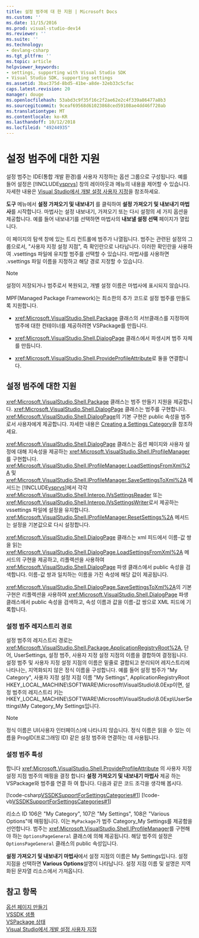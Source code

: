 ```yaml
---
title: 설정 범주에 대 한 지원 | Microsoft Docs
ms.custom: ''
ms.date: 11/15/2016
ms.prod: visual-studio-dev14
ms.reviewer: ''
ms.suite: ''
ms.technology:
- devlang-csharp
ms.tgt_pltfrm: ''
ms.topic: article
helpviewer_keywords:
- settings, supporting with Visual Studio SDK
- Visual Studio SDK, supporting settings
ms.assetid: 3bac375d-8bd5-41be-a8de-32eb33c5cfac
caps.latest.revision: 20
manager: douge
ms.openlocfilehash: 53abd3c9f35f16c2f2ae62e2c4f339a86477a8b3
ms.sourcegitcommit: 9ceaf69568d61023868ced59108ae4dd46f720ab
ms.translationtype: MT
ms.contentlocale: ko-KR
ms.lasthandoff: 10/12/2018
ms.locfileid: "49244935"
---
```

# <a name="support-for-settings-categories"></a>설정 범주에 대한 지원
설정 범주는 IDE(통합 개발 환경)를 사용자 지정하는 옵션 그룹으로 구성됩니다. 예를 들어 설정은 [!INCLUDE[vsprvs](../includes/vsprvs-md.md)] 창의 레이아웃과 메뉴의 내용을 제어할 수 있습니다. 자세한 내용은 [Visual Studio에서 개발 설정 사용자 지정](http://msdn.microsoft.com/en-us/22c4debb-4e31-47a8-8f19-16f328d7dcd3)을 참조하세요.  
  
 **도구** 메뉴에서 **설정 가져오기 및 내보내기** 를 클릭하여 **설정 가져오기 및 내보내기 마법사**를 시작합니다. 마법사는 설정 내보내기, 가져오기 또는 다시 설정의 세 가지 옵션을 제공합니다. 예를 들어 내보내기를 선택하면 마법사의 **내보낼 설정 선택** 페이지가 열립니다.  
  
 이 페이지의 탐색 창에 있는 트리 컨트롤에 범주가 나열됩니다. 범주는 관련된 설정의 그룹으로서, "사용자 지정 설정 지점", 즉 확인란으로 나타납니다. 이러한 확인란을 사용하여 .vsettings 파일에 유지할 범주를 선택할 수 있습니다. 마법사를 사용하면 .vsettings 파일 이름을 지정하고 해당 경로 지정할 수 있습니다.  
  
> [!NOTE]
>  설정이 저장되거나 범주로서 복원되고, 개별 설정 이름은 마법사에 표시되지 않습니다.  
  
 MPF(Managed Package Framework)는 최소한의 추가 코드로 설정 범주를 만들도록 지원합니다.  
  
-   <xref:Microsoft.VisualStudio.Shell.Package> 클래스의 서브클래스를 지정하여 범주에 대한 컨테이너를 제공하려면 VSPackage를 만듭니다.  
  
-   <xref:Microsoft.VisualStudio.Shell.DialogPage> 클래스에서 파생시켜 범주 자체를 만듭니다.  
  
-   <xref:Microsoft.VisualStudio.Shell.ProvideProfileAttribute>로 둘을 연결합니다.  
  
## <a name="support-for-settings-categories"></a>설정 범주에 대한 지원  
 <xref:Microsoft.VisualStudio.Shell.Package> 클래스는 범주 만들기 지원을 제공합니다. <xref:Microsoft.VisualStudio.Shell.DialogPage> 클래스는 범주를 구현합니다. <xref:Microsoft.VisualStudio.Shell.DialogPage>의 기본 구현은 public 속성을 범주로서 사용자에게 제공합니다. 자세한 내용은 [Creating a Settings Category](../extensibility/creating-a-settings-category.md)을 참조하세요.  
  
 <xref:Microsoft.VisualStudio.Shell.DialogPage> 클래스는 옵션 페이지와 사용자 설정에 대해 지속성을 제공하는 <xref:Microsoft.VisualStudio.Shell.IProfileManager>를 구현합니다. <xref:Microsoft.VisualStudio.Shell.IProfileManager.LoadSettingsFromXml%2A> 및 <xref:Microsoft.VisualStudio.Shell.IProfileManager.SaveSettingsToXml%2A> 메서드는 [!INCLUDE[vsprvs](../includes/vsprvs-md.md)]에서 각각 <xref:Microsoft.VisualStudio.Shell.Interop.IVsSettingsReader> 또는 <xref:Microsoft.VisualStudio.Shell.Interop.IVsSettingsWriter>로서 제공하는 vssettings 파일에 설정을 유지합니다. <xref:Microsoft.VisualStudio.Shell.IProfileManager.ResetSettings%2A> 메서드는 설정을 기본값으로 다시 설정합니다.  
  
 <xref:Microsoft.VisualStudio.Shell.DialogPage> 클래스는 xml 피드에서 이름-값 쌍을 읽는 <xref:Microsoft.VisualStudio.Shell.DialogPage.LoadSettingsFromXml%2A> 메서드의 구현을 제공하고, 리플렉션을 사용하여 <xref:Microsoft.VisualStudio.Shell.DialogPage> 파생 클래스에서 public 속성을 검색합니다. 이름-값 쌍과 일치하는 이름을 가진 속성에 해당 값이 제공됩니다.  
  
 <xref:Microsoft.VisualStudio.Shell.DialogPage.SaveSettingsToXml%2A>의 기본 구현은 리플렉션을 사용하여 <xref:Microsoft.VisualStudio.Shell.DialogPage> 파생 클래스에서 public 속성을 검색하고, 속성 이름과 값을 이름-값 쌍으로 XML 피드에 기록합니다.  
  
### <a name="settings-category-registry-path"></a>설정 범주 레지스트리 경로  
 설정 범주의 레지스트리 경로는 <xref:Microsoft.VisualStudio.Shell.Package.ApplicationRegistryRoot%2A>, 단어, UserSettings, 설정 범주, 사용자 지정 설정 지점의 이름을 결합하여 결정됩니다. 설정 범주 및 사용자 지정 설정 지점의 이름은 밑줄로 결합되고 분리되어 레지스트리에 나타나는, 지역화되지 않은 정식 이름을 구성합니다. 예를 들어 설정 범주가 "My Category", 사용자 지정 설정 지점 이름 "My Settings", ApplicationRegistryRoot HKEY_LOCAL_MACHINE\SOFTWARE\Microsoft\VisualStudio\8.0Exp이면, 설정 범주의 레지스트리 키는 HKEY_LOCAL_MACHINE\SOFTWARE\Microsoft\VisualStudio\8.0Exp\UserSettings\My Category_My Settings입니다.  
  
> [!NOTE]
>  정식 이름은 UI(사용자 인터페이스)에 나타나지 않습니다. 정식 이름은 읽을 수 있는 이름을 ProgID(프로그래밍 ID) 같은 설정 범주와 연결하는 데 사용됩니다.  
  
### <a name="settings-category-attribute"></a>설정 범주 특성  
 합니다 <xref:Microsoft.VisualStudio.Shell.ProvideProfileAttribute> 의 사용자 지정 설정 지점 범주의 매핑을 결정 합니다 **설정 가져오기 및 내보내기 마법사** 제공 하는 VSPackage와 범주를 연결 하 여 합니다. 다음과 같은 코드 조각을 생각해 봅시다.  
  
 [!code-csharp[VSSDKSupportForSettingsCategories#1](../snippets/csharp/VS_Snippets_VSSDK/vssdksupportforsettingscategories/cs/vssdksupportforsettingscategoriespackage.cs#1)]
 [!code-vb[VSSDKSupportForSettingsCategories#1](../snippets/visualbasic/VS_Snippets_VSSDK/vssdksupportforsettingscategories/vb/vssdksupportforsettingscategoriespackage.vb#1)]  
  
 리소스 ID 106은 "My Category", 107은 "My Settings", 108은 "Various Options"에 매핑됩니다. 이는 `MyPackage`가 범주 Category_My Settings를 제공함을 선언합니다. 범주는 <xref:Microsoft.VisualStudio.Shell.IProfileManager>를 구현해야 하는 `OptionsPageGeneral` 클래스에 의해 제공됩니다. 해당 범주의 설정은 `OptionsPageGeneral` 클래스의 public 속성입니다.  
  
 **설정 가져오기 및 내보내기 마법사**에서 설정 지점의 이름은 My Settings입니다. 설정 지점을 선택하면 **Various Options**설명이 나타납니다. 설정 지점 이름 및 설명은 지역화된 문자열 리소스에서 가져옵니다.  
  
## <a name="see-also"></a>참고 항목  
 [옵션 페이지 만들기](../extensibility/creating-an-options-page.md)   
 [VSSDK 샘플](../misc/vssdk-samples.md)   
 [VSPackage 상태](../misc/vspackage-state.md)   
 [Visual Studio에서 개발 설정 사용자 지정](http://msdn.microsoft.com/en-us/22c4debb-4e31-47a8-8f19-16f328d7dcd3)